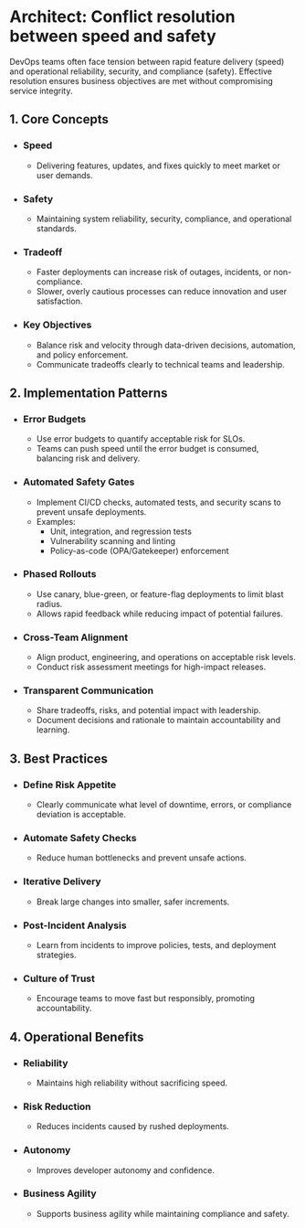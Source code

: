 # Architect: Conflict resolution between speed and safety

DevOps teams often face tension between rapid feature delivery (speed) and operational reliability, security, and compliance (safety). Effective resolution ensures business objectives are met without compromising service integrity.

## 1. Core Concepts
- ### Speed
	- Delivering features, updates, and fixes quickly to meet market or user demands.
- ### Safety
	- Maintaining system reliability, security, compliance, and operational standards.
- ### Tradeoff
	- Faster deployments can increase risk of outages, incidents, or non-compliance.
	- Slower, overly cautious processes can reduce innovation and user satisfaction.
- ### Key Objectives
	- Balance risk and velocity through data-driven decisions, automation, and policy enforcement.
	- Communicate tradeoffs clearly to technical teams and leadership.
## 2. Implementation Patterns
- ### Error Budgets
	- Use error budgets to quantify acceptable risk for SLOs.
	- Teams can push speed until the error budget is consumed, balancing risk and delivery.
- ### Automated Safety Gates
	- Implement CI/CD checks, automated tests, and security scans to prevent unsafe deployments.
	- Examples:
		- Unit, integration, and regression tests
		- Vulnerability scanning and linting
		- Policy-as-code (OPA/Gatekeeper) enforcement
- ### Phased Rollouts
	- Use canary, blue-green, or feature-flag deployments to limit blast radius.
	- Allows rapid feedback while reducing impact of potential failures.
- ### Cross-Team Alignment
	- Align product, engineering, and operations on acceptable risk levels.
	- Conduct risk assessment meetings for high-impact releases.
- ### Transparent Communication
	- Share tradeoffs, risks, and potential impact with leadership.
	- Document decisions and rationale to maintain accountability and learning.
## 3. Best Practices
- ### Define Risk Appetite
	- Clearly communicate what level of downtime, errors, or compliance deviation is acceptable.
- ### Automate Safety Checks
	- Reduce human bottlenecks and prevent unsafe actions.
- ### Iterative Delivery
	- Break large changes into smaller, safer increments.
- ### Post-Incident Analysis
	- Learn from incidents to improve policies, tests, and deployment strategies.
- ### Culture of Trust
	- Encourage teams to move fast but responsibly, promoting accountability.
## 4. Operational Benefits
- ### Reliability
	- Maintains high reliability without sacrificing speed.
- ### Risk Reduction
	- Reduces incidents caused by rushed deployments.
- ### Autonomy
	- Improves developer autonomy and confidence.
- ### Business Agility
	- Supports business agility while maintaining compliance and safety.
